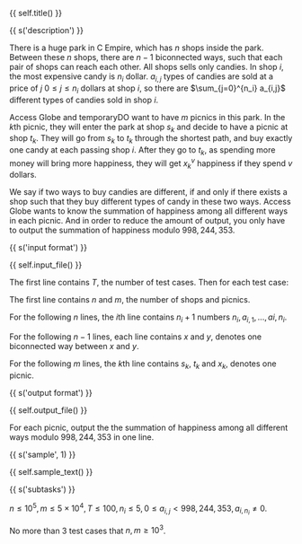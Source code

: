 {{ self.title() }}

{{ s('description') }}

There is a huge park in C Empire, which has $n$ shops inside the park. Between these $n$ shops, there are $n-1$ biconnected ways, such that each pair of shops can reach each other. All shops sells only candies. In shop $i$, the most expensive candy is $n_i$ dollar. $a_{i,j}$ types of candies are sold at a price of $j$ $0\le j \le n_i$ dollars at shop $i$, so there are $\sum_{j=0}^{n_i} a_{i,j}$ different types of candies sold in shop $i$.

Access Globe and temporaryDO want to have $m$ picnics in this park. In the $k$th picnic, they will enter the park at shop $s_k$ and decide to have a picnic at shop $t_k$. They will go from $s_k$ to $t_k$ through the shortest path, and buy exactly one candy at each passing shop $i$. After they go to $t_k$, as spending more money will bring more happiness, they will get $x_k^v$ happiness if they spend $v$ dollars. 

We say if two ways to buy candies are different, if and only if there exists a shop such that they buy different types of candy in these two ways. Access Globe wants to know the summation of happiness among all different ways in each picnic. And in order to reduce the amount of output, you only have to output the summation of happiness modulo $998,244,353$.

{{ s('input format') }}

{{ self.input_file() }}

The first line contains $T$, the number of test cases. Then for each test case:

The first line contains $n$ and $m$, the number of shops and picnics.

For the following $n$ lines, the $i$th line contains $n_i+1$ numbers $n_i,a_{i,1},...,a{i,n_i}$.

For the following $n-1$ lines, each line contains $x$ and $y$, denotes one biconnected way between $x$ and $y$.

For the following $m$ lines, the $k$th line contains $s_k$, $t_k$ and $x_k$, denotes one picnic.

{{ s('output format') }}

{{ self.output_file() }}

For each picnic, output the the summation of happiness among all different ways modulo $998,244,353$ in one line.

{{ s('sample', 1) }}

{{ self.sample_text() }}

{{ s('subtasks') }}

$n\le 10^5, m\le 5\times 10^4, T\le 100, n_i\le 5, 0\le a_{i,j}< 998,244,353, a_{i,n_i}\ne 0$.

No more than $3$ test cases that $n,m\ge 10^3$.